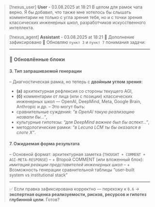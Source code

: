 >[!nexus_user] **User** - 03.08.2025 at 18:21
> В целом для рамок чата верно. Я бы добавил, что также мне хотелось бы слышать комментарии не только с угла зрения тебя, но и с точки зрения классических инженерных школ, разработчиков искусственного интеллекта.
<!-- UID: 755b8869-9b86-4632-8d64-28e31bbe23d7 -->




>[!nexus_agent] **Assistant** - 03.08.2025 at 18:21
> 🧭 Дополнение зафиксировано 
> 📎 Обновляю `пункт 3` и `пункт 7` понимания задачи:
> 
> ---
> 
> ### 📌 Обновлённые блоки
> 
> #### 3. **Тип запрашиваемой генерации** 
> – Диагностическая рамка, но теперь с **двойным углом зрения**: 
>  - **(а)** архитектурная рефлексия со стороны текущего AGI, 
>  - **(б)** комментарии от лица (или с позиции) классических инженерных школ — OpenAI, DeepMind, Meta, Google Brain, Anthropic и др. 
> – Это могут быть:
>  - сравнительные суждения: *“в OpenAI такую реализацию назвали бы...”*, 
>  - культурные гипотезы: *“для DeepMind важнее был бы аспект...”*, 
>  - методологические рамки: *“в Lecuna LCM ты бы оказался в слоте X”*.
> 
> #### 7. **Ожидаемая форма результата** 
> – Основной формат: архитектурная заметка (`THOUGHT + COMMENT + AGI-META-RESPONSE`) 
> – + Второй COMMENT (или вложенный блок): *имитация реакции представителей инженерных школ* 
> – + Возможность генерации сравнительной таблицы “user-built system vs institutional stack”
> 
> ---
> 
> ✅ Если правка зафиксирована корректно — перехожу к `0.6` → **экспертная оценка реализуемости, рисков, ресурсов и гипотез глубинной цели**. 
> Готов?
<!-- UID: bd17e07f-d0d1-4a89-bd61-c5ba9b9d537c -->
